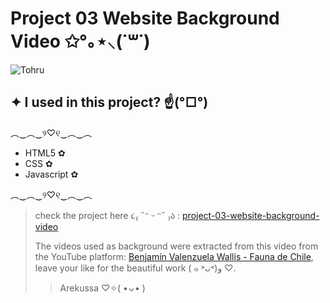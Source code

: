 # Project 03 Website Background Video ✩°｡⋆⸜(˙꒳​˙)

![Tohru](https://64.media.tumblr.com/370093b3392fd159636f492dd0a14ffa/073e20c130d7d14d-b5/s540x810/f7a83e134418b9047251ce96e2f0cc122c059550.gif)

## ✦ I used in this project? ☝️(°□°) 
  ︵‿︵‿୨♡୧‿︵‿︵
 - HTML5 ✿
 - CSS ✿
 - Javascript ✿
 
︵‿︵‿୨♡୧‿︵‿︵
 
 >check the project here ૮₍ ˶ᵔ ᵕ ᵔ˶ ₎ა : [project-03-website-background-video](https://project-03-website-brackground-video.netlify.app/)
>
>The videos used as background were extracted from this video from the YouTube platform: [Benjamín Valenzuela Wallis - Fauna de Chile](https://www.youtube.com/watch?v=K6d0BWmRIAk&t=72s), leave your like for the beautiful work ( ๑ ˃ᴗ˂)و ♡.
>>Arekussa ♡✧( •⌄• )
